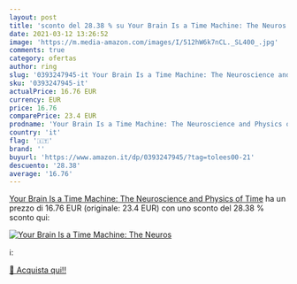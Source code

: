 ```yaml
---
layout: post
title: 'sconto del 28.38 % su Your Brain Is a Time Machine: The Neuros  '
date: 2021-03-12 13:26:52
image: 'https://m.media-amazon.com/images/I/512hW6k7nCL._SL400_.jpg'
comments: true
category: ofertas
author: ring
slug: '0393247945-it Your Brain Is a Time Machine: The Neuroscience and Physics...'
sku: '0393247945-it'
actualPrice: 16.76 EUR
currency: EUR
price: 16.76
comparePrice: 23.4 EUR
prodname: 'Your Brain Is a Time Machine: The Neuroscience and Physics of Time'
country: 'it'
flag: '🇮🇹'
brand: ''
buyurl: 'https://www.amazon.it/dp/0393247945/?tag=tolees00-21'
descuento: '28.38'
average: '16.76'
---
```


[Your Brain Is a Time Machine: The Neuroscience and Physics of Time](https://www.amazon.it/dp/0393247945/?tag=tolees00-21) ha un prezzo di 16.76 EUR (originale: 23.4 EUR) con uno sconto del 28.38 % sconto qui:

[![Your Brain Is a Time Machine: The Neuros](https://m.media-amazon.com/images/I/512hW6k7nCL._SL400_.jpg)](https://www.amazon.it/dp/0393247945/?tag=tolees00-21)

ℹ️:


[🛒 Acquista qui!!](https://www.amazon.it/dp/0393247945/?tag=tolees00-21)

